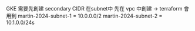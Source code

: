 GKE 需要先創建 secondary CIDR 在subnet中
先在 vpc 中創建 -> terraform 會用到
martin-2024-subnet-1 = 10.0.0.0/2
martin-2024-subnet-2 = 10.1.0.0/24s